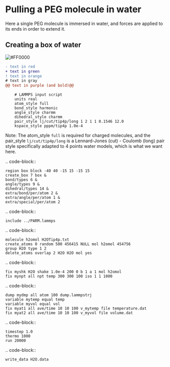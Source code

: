 Pulling a PEG molecule in water
===============================

Here a single PEG molecule is immersed in water, and forces are applied to its 
ends in order to extend it.

Creating a box of water
-----------------------

![#FF0000](https://placehold.it/15/FF0000/000000?text=+)

```diff
- text in red
+ text in green
! text in orange
# text in gray
@@ text in purple (and bold)@@
```
   
```
    # LAMMPS input script
    units real
    atom_style full
    bond_style harmonic
    angle_style charmm
    dihedral_style charmm
    pair_style lj/cut/tip4p/long 1 2 1 1 0.1546 12.0
    kspace_style pppm/tip4p 1.0e-4

```

Note: The atom_style `full` is required for charged molecules, and the pair_style `lj/cut/tip4p/long`
is a Lennard-Jones (cut) - Coulomb (long) pair style specifically adapted to 4 points water models,
which is what we want here. 

.. code-block::

    region box block -40 40 -15 15 -15 15
    create_box 7 box &
    bond/types 6 &
    angle/types 9 &
    dihedral/types 14 &
    extra/bond/per/atom 2 &
    extra/angle/per/atom 1 &
    extra/special/per/atom 2

.. code-block::

    include ../PARM.lammps

.. code-block::

    molecule h2omol H2OTip4p.txt
    create_atoms 0 random 500 456415 NULL mol h2omol 454756
    group H2O type 1 2
    delete_atoms overlap 2 H2O H2O mol yes

.. code-block::

    fix myshk H2O shake 1.0e-4 200 0 b 1 a 1 mol h2omol
    fix mynpt all npt temp 300 300 100 iso 1 1 1000

.. code-block::

    dump mydmp all atom 100 dump.lammpstrj
    variable mytemp equal temp
    variable myvol equal vol
    fix myat1 all ave/time 10 10 100 v_mytemp file temperature.dat
    fix myat2 all ave/time 10 10 100 v_myvol file volume.dat

.. code-block::

    timestep 1.0
    thermo 1000
    run 20000

.. code-block::

    write_data H2O.data
